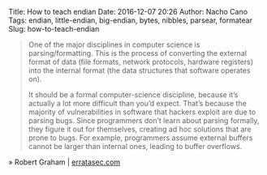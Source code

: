Title: How to teach endian
Date: 2016-12-07 20:26
Author: Nacho Cano
Tags: endian, little-endian, big-endian, bytes, nibbles, parsear, formatear
Slug: how-to-teach-endian

> One of the major disciplines in computer science is parsing/formatting. This
> is the process of converting the external format of data (file formats,
> network protocols, hardware registers) into the internal format (the data
> structures that software operates on).
>
> It should be a formal computer-science discipline, because it’s actually a
> lot more difficult than you’d expect. That’s because the majority of
> vulnerabilities in software that hackers exploit are due to parsing bugs.
> Since programmers don’t learn about parsing formally, they figure it out for
> themselves, creating ad hoc solutions that are prone to bugs. For example,
> programmers assume external buffers cannot be larger than internal ones,
> leading to buffer overflows.

» Robert Graham | [erratasec.com][]

  [erratasec.com]: http://blog.erratasec.com/2016/11/how-to-teach-endian.html
    "How to teach endian"
